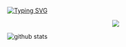 [![Typing SVG](https://readme-typing-svg.demolab.com?font=+Jacquarda+Bastarda+9+&weight=300&size=16&duration=4000&pause=1000&color=62ACF7&background=C5FF6F00&center=true&width=435&lines=Hello%2C+I'm+Swenn%2C+a+42+student++%F0%9F%90%B8;This+is+my+repo+!+%F0%9F%90%B8)](https://git.io/typing-svg)

<p align="center">
  <a href="https://skillicons.dev">
    <img src="https://skillicons.dev/icons?i=c,vim,linux" />
  </a>
</p>
<picture decoding="async" loading="lazy">
  <source media="(prefers-color-scheme: light)" srcset="https://raw.githubusercontent.com/LuciNyan/LuciNyan/output/github-stats.png">
  <source media="(prefers-color-scheme: dark)" srcset="https://raw.githubusercontent.com/LuciNyan/LuciNyan/output/github-stats-dark.png">
  <img alt="github stats" src="https://pixel-profile.vercel.app/api/github-stats?username=swenn-padawan&screen_effect=false&theme=fuji&hide=avatar&dithering=true">
</picture>
